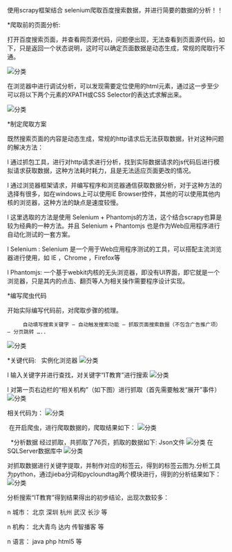 使用scrapy框架结合 selenium爬取百度搜索数据，并进行简要的数据的分析！！

*爬取前的页面分析:

打开百度搜索页面，并查看网页源代码，问题便出现，无法查看到页面源代码，如下，只是返回一个状态说明，这时可以确定页面数据是动态生成，常规的爬取行不通。

![分类](https://github.com/Shadow-Hunter-X/Crawl-Recruit-Data/blob/master/BaiduDataSpider/res/1.png)

在浏览器中进行调试分析，可以发现需要定位使用的html元素，通过这一步至少可以将以下两个元素的XPATH或CSS Selector的表达式求解出来。 

![分类](https://github.com/Shadow-Hunter-X/Crawl-Recruit-Data/blob/master/BaiduDataSpider/res/2.png)

*制定爬取方案

既然搜索页面的内容是动态生成，常规的http请求后无法获取数据，针对这种问题的解决方法：

l  通过抓包工具，进行对http请求进行分析，找到实际数据请求的js代码后进行模拟请求获取数据，这种方法耗时耗力，且是无法适应页面更改的情况。

l  通过浏览器框架请求，并编写程序和浏览器通信获取数据分析，对于这种方法的选择有很多，如在windows上可以使用IE Browser控件，其他的可以使用其他内核的浏览器，这种方法的缺点是速度较慢。

l  这里选取的方法是使用 Selenium + Phantomjs的方法，这个结合scrapy也算是较为经典的一种方法。并且 Selenium + Phantomjs 也是作为Web应用程序进行自动化测试的一套方案。

l  Selenium : Selenium 是一个用于Web应用程序测试的工具，可以搭配主流浏览器进行使用，如 IE ，Chrome ，Firefox等

l  Phantomjs: 一个基于webkit内核的无头浏览器，即没有UI界面，即它就是一个浏览器，只是其内的点击、翻页等人为相关操作需要程序设计实现。

*编写爬虫代码

开始实际编写代码前，对爬取步骤的梳理。

         自动填写搜索关键字 – 自动触发搜索功能 – 抓取页面搜索数据（不包含广告推广项） – 分页跳转 ….. 

![分类](https://github.com/Shadow-Hunter-X/Crawl-Recruit-Data/blob/master/BaiduDataSpider/res/3.png)

 *关键代码:  
 实例化浏览器
 ![分类](https://github.com/Shadow-Hunter-X/Crawl-Recruit-Data/blob/master/BaiduDataSpider/res/4.png)
 
  l  输入关键字并进行查找，对关键字“IT教育”进行搜索
 ![分类](https://github.com/Shadow-Hunter-X/Crawl-Recruit-Data/blob/master/BaiduDataSpider/res/5.png)
   
  l  对第一页右边栏的“相关机构”（如下图）进行抓取（首先需要触发“展开”事件）
  ![分类](https://github.com/Shadow-Hunter-X/Crawl-Recruit-Data/blob/master/BaiduDataSpider/res/6.png)
  
  相关代码为：
  ![分类](https://github.com/Shadow-Hunter-X/Crawl-Recruit-Data/blob/master/BaiduDataSpider/res/7.png)
  
  在开启爬虫，进行爬取数据的，爬取结果如下：
  ![分类](https://github.com/Shadow-Hunter-X/Crawl-Recruit-Data/blob/master/BaiduDataSpider/spider-proc.png)
  
  
 *分析数据
 经过抓取，共抓取了76页，抓取的数据如下:
 Json文件
 ![分类](https://github.com/Shadow-Hunter-X/Crawl-Recruit-Data/blob/master/BaiduDataSpider/Spider1.png)
 在SQLServer数据库中
 ![分类](https://github.com/Shadow-Hunter-X/Crawl-Recruit-Data/blob/master/BaiduDataSpider/Spider-Res.jpg)
 
 对抓取数据进行关键字提取，并制作对应的标签云，得到的标签云图为.分析工具为python，通过jieba分词和pycloundtag两个模块进行，得到的分析结果如下：
  ![分类](https://github.com/Shadow-Hunter-X/Crawl-Recruit-Data/blob/master/BaiduDataSpider/Spider-res2.jpg)
  
分析搜索“IT教育”得到结果得出的初步结论，出现次数较多：

n  城市： 北京 深圳 杭州 武汉 长沙 等

n  机构： 北大青鸟 达内 传智播客 等

n  语言： java php html5 等
 
 
